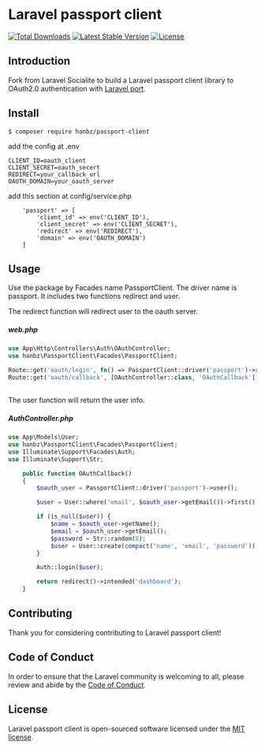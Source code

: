 
# Laravel passport client

<p>
<a href="https://packagist.org/packages/hanbz/passport-client"><img src="https://img.shields.io/packagist/dt/hanbz/passport-client" alt="Total Downloads"></a>
<a href="https://packagist.org/packages/hanbz/passport-client"><img src="https://img.shields.io/packagist/v/hanbz/passport-client" alt="Latest Stable Version"></a>
<a href="https://packagist.org/packages/hanbz/passport-client"><img src="https://img.shields.io/packagist/l/hanbz/passport-client" alt="License"></a>
</p>

## Introduction

Fork from Laravel Socialite to build a Laravel passport client library to OAuth2.0 authentication with [Laravel port](https://github.com/laravel/passport).

## Install
```
$ composer require hanbz/passport-client
```

add the config at .env
```
CLIENT_ID=oauth_client
CLIENT_SECRET=oauth_secert
REDIRECT=your_callback_url
OAUTH_DOMAIN=your_oauth_server
```

add this section at config/service.php
```
    'passport' => [
        'client_id' => env('CLIENT_ID'),
        'client_secret' => env('CLIENT_SECRET'),
        'redirect' => env('REDIRECT'),
        'domain' => env('OAUTH_DOMAIN')
    ]
```

## Usage

Use the package by Facades name PassportClient. The driver name is passport. It includes two functions redirect and user.

The redirect function will redirect user to the oauth server. 

##### web.php
```php
use App\Http\Controllers\Auth\OAuthController;
use hanbz\PassportClient\Facades\PassportClient;

Route::get('oauth/login', fn() => PassportClient::driver('passport')->redirect())->name('oauth.login');
Route::get('oauth/callback', [OAuthController::class, 'OAuthCallback']);
```
## 

The user function will return the user info.

##### AuthController.php
```php
use App\Models\User;
use hanbz\PassportClient\Facades\PassportClient;
use Illuminate\Support\Facades\Auth;
use Illuminate\Support\Str;

    public function OAuthCallback()
    {
        $oauth_user = PassportClient::driver('passport')->user();

        $user = User::where('email', $oauth_user->getEmail())->first();

        if (is_null($user)) {
            $name = $oauth_user->getName();
            $email = $oauth_user->getEmail();
            $password = Str::random(8);
            $user = User::create(compact('name', 'email', 'password'));
        }

        Auth::login($user);

        return redirect()->intended('dashboard');
    }
```  

## Contributing

Thank you for considering contributing to Laravel passport client!

## Code of Conduct

In order to ensure that the Laravel community is welcoming to all, please review and abide by the [Code of Conduct](https://laravel.com/docs/contributions#code-of-conduct).

## License

Laravel passport client is open-sourced software licensed under the [MIT license](LICENSE.md).
